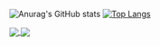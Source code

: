 ![Anurag's GitHub stats](https://github-readme-stats.vercel.app/api?username=Svane20&show_icons=true&theme=synthwaveborder_radius&count_private=true)
[![Top Langs](https://github-readme-stats.vercel.app/api/top-langs/?username=Svane20&layout=compact)](https://github.com/anuraghazra/github-readme-stats)

<a href="https://github.com/anuraghazra/github-readme-stats">
  <img align="center" src="https://github-readme-stats.vercel.app/api?username=Svane20&show_icons=true&theme=synthwaveborder_radius&count_private=true" />
</a>
<a href="(https://github.com/anuraghazra/github-readme-stats)">
  <img align="center" src="https://github-readme-stats.vercel.app/api/top-langs/?username=Svane20&layout=compact" />
</a>


